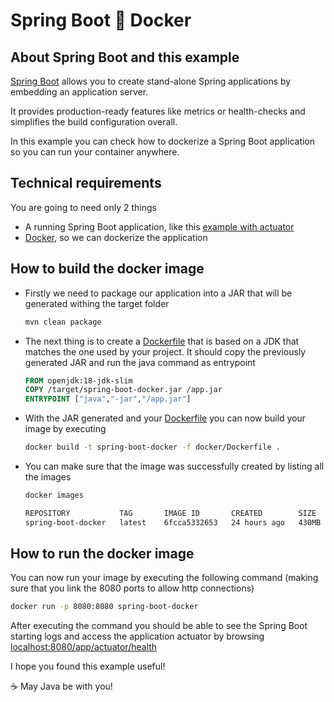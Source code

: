# Spring Boot :whale: Docker

## About Spring Boot and this example

[Spring Boot](https://spring.io/projects/spring-boot) allows you to create stand-alone Spring applications by embedding an application server.

It provides production-ready features like metrics or health-checks and simplifies the build configuration overall.

In this example you can check how to dockerize a Spring Boot application so you can run your container anywhere.

## Technical requirements

You are going to need only 2 things

- A running Spring Boot application, like this [example with actuator](https://github.com/codewithhades/spring-boot-actuator)
- [Docker](https://www.docker.com), so we can dockerize the application

## How to build the docker image

- Firstly we need to package our application into a JAR that will be generated withing the target folder
    ````bash
    mvn clean package
    ````

- The next thing is to create a [Dockerfile](docker/Dockerfile) that is based on a JDK that matches the one used by your project. It should copy the previously generated JAR and run the java command as entrypoint
    ````Dockerfile
    FROM openjdk:18-jdk-slim
    COPY /target/spring-boot-docker.jar /app.jar
    ENTRYPOINT ["java","-jar","/app.jar"]
    ````

- With the JAR generated and your [Dockerfile](docker/Dockerfile) you can now build your image by executing
    ````bash
    docker build -t spring-boot-docker -f docker/Dockerfile .
    ````
- You can make sure that the image was successfully created by listing all the images
    ````bash
    docker images
    
    REPOSITORY           TAG       IMAGE ID       CREATED        SIZE
    spring-boot-docker   latest    6fcca5332653   24 hours ago   430MB
    ````

## How to run the docker image

You can now run your image by executing the following command (making sure that you link the 8080 ports to allow http connections)
````bash
docker run -p 8080:8080 spring-boot-docker
````
After executing the command you should be able to see the Spring Boot starting logs and access the application actuator by browsing [localhost:8080/app/actuator/health](http://localhost:8080/app/actuator/health)

I hope you found this example useful!

:coffee: May Java be with you!